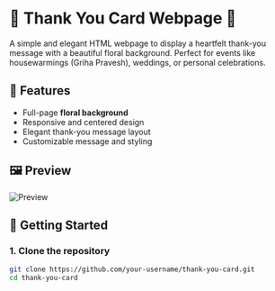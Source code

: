 # 🌸 Thank You Card Webpage 🌸

A simple and elegant HTML webpage to display a heartfelt thank-you message with a beautiful floral background. Perfect for events like housewarmings (Griha Pravesh), weddings, or personal celebrations.

## 🌼 Features

- Full-page **floral background**
- Responsive and centered design
- Elegant thank-you message layout
- Customizable message and styling

## 🖼 Preview

![Preview](https://images.unsplash.com/photo-1504198453319-5ce911bafcde?auto=format&fit=crop&w=1470&q=80)

## 🚀 Getting Started

### 1. Clone the repository

```bash
git clone https://github.com/your-username/thank-you-card.git
cd thank-you-card
